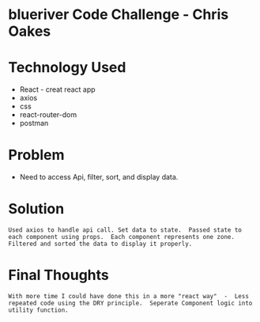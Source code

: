 # blueriver Code Challenge - Chris Oakes

# Technology Used
  * React - creat react app
  * axios 
  * css
  * react-router-dom
  * postman
  
# Problem
  * Need to access Api, filter, sort, and display data.

# Solution
    Used axios to handle api call. Set data to state.  Passed state to each component using props.  Each component represents one zone.   Filtered and sorted the data to display it properly.

# Final Thoughts
    With more time I could have done this in a more "react way"  -  Less repeated code using the DRY principle.  Seperate Component logic into utility function.   
